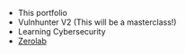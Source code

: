 - This portfolio
- Vulnhunter V2 (This will be a masterclass!)
- Learning Cybersecurity
- [Zerolab](https://github.com/tudes00/ZeroLab)